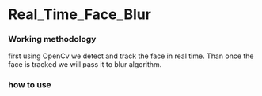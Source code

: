 # Real_Time_Face_Blur

### Working methodology 
first using OpenCv we detect and track the face in real time.
Than once the face is tracked we will pass it to blur algorithm.

### how to use 
 